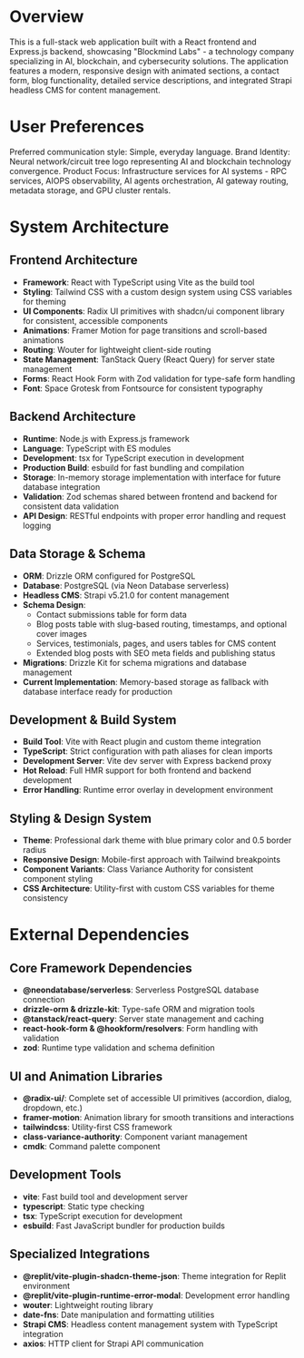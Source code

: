 # Overview

This is a full-stack web application built with a React frontend and Express.js backend, showcasing "Blockmind Labs" - a technology company specializing in AI, blockchain, and cybersecurity solutions. The application features a modern, responsive design with animated sections, a contact form, blog functionality, detailed service descriptions, and integrated Strapi headless CMS for content management.

# User Preferences

Preferred communication style: Simple, everyday language.
Brand Identity: Neural network/circuit tree logo representing AI and blockchain technology convergence.
Product Focus: Infrastructure services for AI systems - RPC services, AIOPS observability, AI agents orchestration, AI gateway routing, metadata storage, and GPU cluster rentals.

# System Architecture

## Frontend Architecture
- **Framework**: React with TypeScript using Vite as the build tool
- **Styling**: Tailwind CSS with a custom design system using CSS variables for theming
- **UI Components**: Radix UI primitives with shadcn/ui component library for consistent, accessible components
- **Animations**: Framer Motion for page transitions and scroll-based animations
- **Routing**: Wouter for lightweight client-side routing
- **State Management**: TanStack Query (React Query) for server state management
- **Forms**: React Hook Form with Zod validation for type-safe form handling
- **Font**: Space Grotesk from Fontsource for consistent typography

## Backend Architecture
- **Runtime**: Node.js with Express.js framework
- **Language**: TypeScript with ES modules
- **Development**: tsx for TypeScript execution in development
- **Production Build**: esbuild for fast bundling and compilation
- **Storage**: In-memory storage implementation with interface for future database integration
- **Validation**: Zod schemas shared between frontend and backend for consistent data validation
- **API Design**: RESTful endpoints with proper error handling and request logging

## Data Storage & Schema
- **ORM**: Drizzle ORM configured for PostgreSQL
- **Database**: PostgreSQL (via Neon Database serverless)
- **Headless CMS**: Strapi v5.21.0 for content management
- **Schema Design**: 
  - Contact submissions table for form data
  - Blog posts table with slug-based routing, timestamps, and optional cover images
  - Services, testimonials, pages, and users tables for CMS content
  - Extended blog posts with SEO meta fields and publishing status
- **Migrations**: Drizzle Kit for schema migrations and database management
- **Current Implementation**: Memory-based storage as fallback with database interface ready for production

## Development & Build System
- **Build Tool**: Vite with React plugin and custom theme integration
- **TypeScript**: Strict configuration with path aliases for clean imports
- **Development Server**: Vite dev server with Express backend proxy
- **Hot Reload**: Full HMR support for both frontend and backend development
- **Error Handling**: Runtime error overlay in development environment

## Styling & Design System
- **Theme**: Professional dark theme with blue primary color and 0.5 border radius
- **Responsive Design**: Mobile-first approach with Tailwind breakpoints
- **Component Variants**: Class Variance Authority for consistent component styling
- **CSS Architecture**: Utility-first with custom CSS variables for theme consistency

# External Dependencies

## Core Framework Dependencies
- **@neondatabase/serverless**: Serverless PostgreSQL database connection
- **drizzle-orm & drizzle-kit**: Type-safe ORM and migration tools
- **@tanstack/react-query**: Server state management and caching
- **react-hook-form & @hookform/resolvers**: Form handling with validation
- **zod**: Runtime type validation and schema definition

## UI and Animation Libraries
- **@radix-ui/**: Complete set of accessible UI primitives (accordion, dialog, dropdown, etc.)
- **framer-motion**: Animation library for smooth transitions and interactions
- **tailwindcss**: Utility-first CSS framework
- **class-variance-authority**: Component variant management
- **cmdk**: Command palette component

## Development Tools
- **vite**: Fast build tool and development server
- **typescript**: Static type checking
- **tsx**: TypeScript execution for development
- **esbuild**: Fast JavaScript bundler for production builds

## Specialized Integrations
- **@replit/vite-plugin-shadcn-theme-json**: Theme integration for Replit environment
- **@replit/vite-plugin-runtime-error-modal**: Development error handling
- **wouter**: Lightweight routing library
- **date-fns**: Date manipulation and formatting utilities
- **Strapi CMS**: Headless content management system with TypeScript integration
- **axios**: HTTP client for Strapi API communication